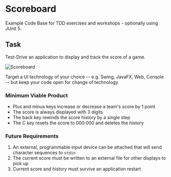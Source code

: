 # Scoreboard

Example Code Base for TDD exercises and workshops - optionally using JUnit 5.

## Task

Test-Drive an application to display and track the score of a game. 

![Scoreboard](https://github.com/jlink/scoreboard/blob/master/scoreboard.png?raw=true)

Target a UI technology of your choice -- e.g. Swing, JavaFX, Web, Console -- but keep your code open
for change of technology.

### Minimum Viable Product

- Plus and minus keys increase or decrease a team's score by 1 point
- The score is always displayed with 3 digits
- The back key rewinds the score history by a single step
- The C key resets the score to 000:000 and deletes the history

### Future Requirements

1. An external, programmable input device can be attached that will send character sequences to `stdin`
1. The current score must be written to an external file for other displays to pick up
1. Current score and history must survive an application restart



